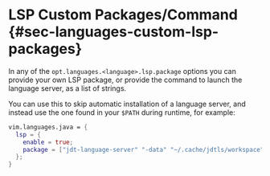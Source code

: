 # LSP Custom Packages/Command {#sec-languages-custom-lsp-packages}

In any of the `opt.languages.<language>.lsp.package` options you can provide your own LSP package, or provide
the command to launch the language server, as a list of strings.

You can use this to skip automatic installation of a language server, and instead
use the one found in your `$PATH` during runtime, for example:

```nix
vim.languages.java = {
  lsp = {
    enable = true;
    package = ["jdt-language-server" "-data" "~/.cache/jdtls/workspace"];
  };
}
```
